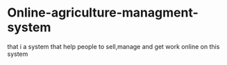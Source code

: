 # Online-agriculture-managment-system
that i a system that help people to sell,manage and get work online on this system
